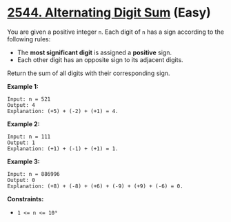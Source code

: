 # [2544. Alternating Digit Sum][link] (Easy)

[link]: https://leetcode.com/problems/alternating-digit-sum/

You are given a positive integer `n`. Each digit of `n` has a sign according to the following rules:

- The **most significant digit** is assigned a **positive** sign.
- Each other digit has an opposite sign to its adjacent digits.

Return the sum of all digits with their corresponding sign.

**Example 1:**

```
Input: n = 521
Output: 4
Explanation: (+5) + (-2) + (+1) = 4.
```

**Example 2:**

```
Input: n = 111
Output: 1
Explanation: (+1) + (-1) + (+1) = 1.
```

**Example 3:**

```
Input: n = 886996
Output: 0
Explanation: (+8) + (-8) + (+6) + (-9) + (+9) + (-6) = 0.
```

**Constraints:**

- `1 <= n <= 10⁹`
